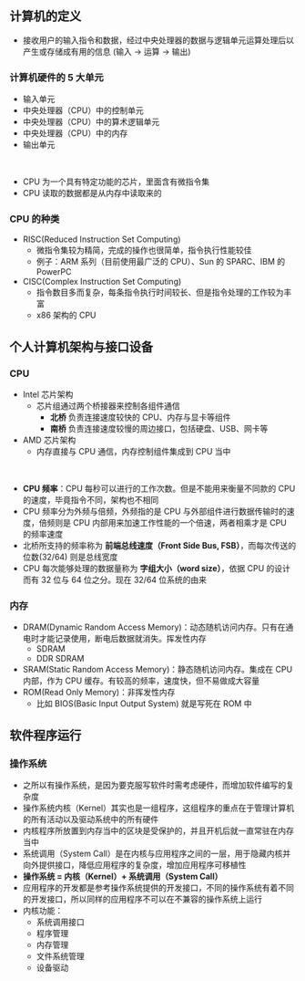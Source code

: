 ## 计算机的定义

- 接收用户的输入指令和数据，经过中央处理器的数据与逻辑单元运算处理后以产生或存储成有用的信息
  (输入 -> 运算 -> 输出)

### 计算机硬件的 5 大单元

- 输入单元
- 中央处理器（CPU）中的控制单元
- 中央处理器（CPU）中的算术逻辑单元
- 中央处理器（CPU）中的内存
- 输出单元

<br>

- CPU 为一个具有特定功能的芯片，里面含有微指令集
- CPU 读取的数据都是从内存中读取来的

### CPU 的种类

- RISC(Reduced Instruction Set Computing)
  - 微指令集较为精简，完成的操作也很简单，指令执行性能较佳
  - 例子：ARM 系列（目前使用最广泛的 CPU）、Sun 的 SPARC、IBM 的 PowerPC
- CISC(Complex Instruction Set Computing)
  - 指令数目多而复杂，每条指令执行时间较长、但是指令处理的工作较为丰富
  - x86 架构的 CPU

## 个人计算机架构与接口设备

### CPU

- Intel 芯片架构
  - 芯片组通过两个桥接器来控制各组件通信
    - **北桥** 负责连接速度较快的 CPU、内存与显卡等组件
    - **南桥** 负责连接速度较慢的周边接口，包括硬盘、USB、网卡等
- AMD 芯片架构
  - 内存直接与 CPU 通信，内存控制组件集成到 CPU 当中

<br>

- **CPU 频率**：CPU 每秒可以进行的工作次数。但是不能用来衡量不同款的 CPU 的速度，毕竟指令不同，架构也不相同
- CPU 频率分为外频与倍频，外频指的是 CPU 与外部组件进行数据传输时的速度，倍频则是 CPU 内部用来加速工作性能的一个倍速，两者相乘才是 CPU 的频率速度
- 北桥所支持的频率称为 **前端总线速度（Front Side Bus, FSB）**，而每次传送的位数(32/64) 则是总线宽度
- CPU 每次能够处理的数据量称为 **字组大小（word size）**，依据 CPU 的设计而有 32 位与 64 位之分。现在 32/64 位系统的由来

### 内存

- DRAM(Dynamic Random Access Memory)：动态随机访问内存。只有在通电时才能记录使用，断电后数据就消失。挥发性内存
  - SDRAM
  - DDR SDRAM
- SRAM(Static Random Access Memory)：静态随机访问内存。集成在 CPU 内部，作为 CPU 缓存。有较高的频率，速度快，但不易做成大容量
- ROM(Read Only Memory)：非挥发性内存
  - 比如 BIOS(Basic Input Output System) 就是写死在 ROM 中

## 软件程序运行

### 操作系统

- 之所以有操作系统，是因为要克服写软件时需考虑硬件，而增加软件编写的复杂度
- 操作系统内核（Kernel）其实也是一组程序，这组程序的重点在于管理计算机的所有活动以及驱动系统中的所有硬件
- 内核程序所放置到内存当中的区块是受保护的，并且开机后就一直常驻在内存当中
- 系统调用（System Call）是在内核与应用程序之间的一层，用于隐藏内核并向外提供接口，降低应用程序的复杂度，增加应用程序可移植性
- **操作系统 = 内核（Kernel）+ 系统调用（System Call）**
- 应用程序的开发都是参考操作系统提供的开发接口，不同的操作系统有着不同的开发接口，所以同样的应用程序不可以在不兼容的操作系统上运行
- 内核功能：
  - 系统调用接口
  - 程序管理
  - 内存管理
  - 文件系统管理
  - 设备驱动

